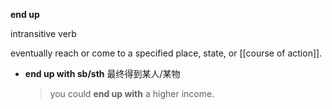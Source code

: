 **end up**     

intransitive verb

eventually reach or come to a specified place, state, or [[course of action]].
- __end up with sb/sth__ 最终得到某人/某物
  > you could __end up with__ a higher income.

